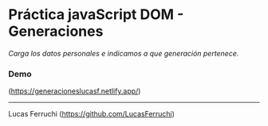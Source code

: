 # Práctica javaScript DOM - Generaciones

*Carga los datos personales e indicamos a que generación pertenece.*

### Demo
(https://generacioneslucasf.netlify.app/)
___
Lucas Ferruchi (https://github.com/LucasFerruchi)